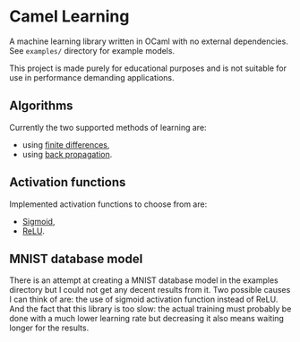 # Camel Learning

A machine learning library written in OCaml with no external
dependencies. See `examples/` directory for example models.

This project is made purely for educational purposes and is not
suitable for use in performance demanding applications.

## Algorithms

Currently the two supported methods of learning are:

 - using [finite differences](https://en.wikipedia.org/wiki/Finite_difference),
 - using [back propagation](https://en.wikipedia.org/wiki/Backpropagation).

## Activation functions

Implemented activation functions to choose from are:

 - [Sigmoid](https://en.wikipedia.org/wiki/Sigmoid_function),
 - [ReLU](https://en.wikipedia.org/wiki/Rectifier_(neural_networks)).

## MNIST database model

There is an attempt at creating a MNIST database model in the examples
directory but I could not get any decent results from it. Two possible
causes I can think of are: the use of sigmoid activation function
instead of ReLU.  And the fact that this library is too slow: the
actual training must probably be done with a much lower learning rate
but decreasing it also means waiting longer for the results.
